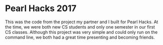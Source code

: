 # Pearl Hacks 2017
This was the code from the project my partner and I built for Pearl Hacks. At the time, we were both new CS students and only one semester in our first CS classes. Although this project was very simple and could only run on the command line, we both had a great time presenting and becoming friends. 
